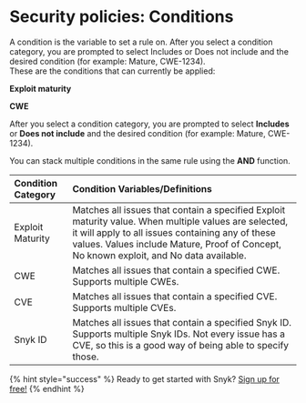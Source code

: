 # Security policies: Conditions

A condition is the variable to set a rule on. After you select a condition category, you are prompted to select Includes or Does not include and the desired condition \(for example: Mature, CWE-1234\).  
These are the conditions that can currently be applied:

**Exploit maturity**

**CWE**

After you select a condition category, you are prompted to select **Includes** or **Does not include** and the desired condition \(for example: Mature, CWE-1234\).

You can stack multiple conditions in the same rule using the **AND** function.

| **Condition Category** | **Condition Variables/Definitions** |
| :--- | :--- |
| Exploit Maturity | Matches all issues that contain a specified Exploit maturity value. When multiple values are selected, it will apply to all issues containing any of these values. Values include Mature, Proof of Concept, No known exploit, and No data available. |
| CWE | Matches all issues that contain a specified CWE. Supports multiple CWEs. |
| CVE | Matches all issues that contain a specified CVE. Supports multiple CVEs. |
| Snyk ID | Matches all issues that contain a specified Snyk ID. Supports multiple Snyk IDs. Not every issue has a CVE, so this is a good way of being able to specify those. |

{% hint style="success" %}
Ready to get started with Snyk? [Sign up for free!](https://snyk.io/login?cta=sign-up&loc=footer&page=support_docs_page/)
{% endhint %}

